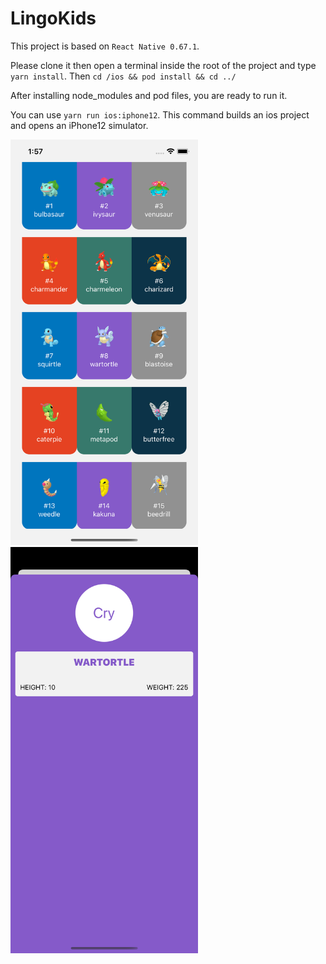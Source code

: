 # LingoKids
This project is based on `React Native 0.67.1`.


Please clone it then open a terminal inside the root of the project and type `yarn install`. Then `cd /ios && pod install && cd ../`


After installing node_modules and pod files, you are ready to run it.


You can use `yarn run ios:iphone12`. This command builds an ios project and opens an iPhone12 simulator.

<img src="/src/assets/images/github/list.png" alt="List" width="300"/>
<img src="/src/assets/images/github/info.png" alt="Info" width="300"/>
